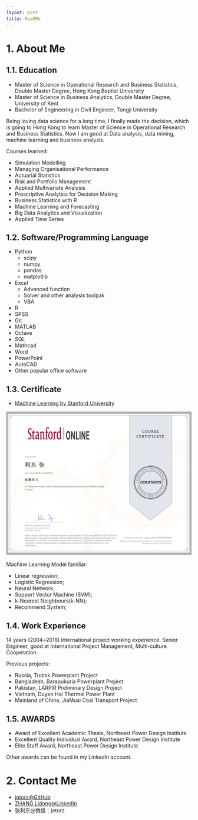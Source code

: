 ```yaml
---
layout: post
title: ReadMe
---
```


# 1. About Me

## 1.1. Education

- Master of Science in Operational Research and Business Statistics, Double Master Degree, Hong Kong Baptist University
- Master of Science in Business Analytics, Double Master Degree, University of Kent
- Bachelor of Engineering in Civil Engineer, Tongji University

Being loving data science for a long time, I finally made the decision, which is going to Hong Kong to learn Master of Science in Operational Research and Business Statistics. Now I am good at Data analysis, data mining, machine learning and business analysis.

Courses learned:

- Simulation Modelling
- Managing Organisational Performance
- Actuarial Statistics
- Risk and Portfolio Management
- Applied Multivariate Analysis
- Prescriptive Analytics for Decision Making
- Business Statistics with R
- Machine Learning and Forecasting
- Big Data Analytics and Visualization
- Applied Time Series

## 1.2. Software/Programming Language

- Python
  - scipy
  - numpy
  - pandas
  - matplotlib
- Excel
  - Advanced function
  - Solver and other analysis toolpak
  - VBA
- R
- SPSS
- Git
- MATLAB
- Octave
- SQL
- Mathcad 
- Word
- PowerPoint
- AutoCAD
- Other popular office software

## 1.3. Certificate

- [Machine Learning by Stanford University](https://www.coursera.org/account/accomplishments/verify/T7UH2NE74MRJ)

![](assets\Coursera-Machine-Learning.png)

Machine Learning Model familiar:

- Linear regression;
- Logistic Regression;
- Neural Network;
- Support Vector Machine (SVM);
- k-Nearest Neighbours(k-NN);
- Recommend System;

## 1.4. Work Experience

14 years (2004~2018) International project working experience. Senior Engineer, good at International Project Management, Multi-culture Cooperation. 

Previous projects:

- Russia, Troitsk Powerplant Project
- Bangladesh, Barapukuria Powerplant Project
- Pakistan, LARPIR Preliminary Design Project
- Vietnam, Duyen Hai Thermal Power Plant
- Mainland of China, JiaMusi Coal Transport Project

## 1.5. AWARDS

- Award of Excellent Academic Thesis, Northeast Power Design Institute 
- Excellent Quality Individual Award, Northeast Power Design Institute 
- Elite Staff Award, Northeast Power Design Institute 

Other awards can be found in my LinkedIn account.

# 2. Contact Me

- [jetorz@GitHub](https://github.com/jetorz)
- [ZHANG Lidong@LinkedIn](https://www.linkedin.com/in/zhanglidong/)
- 张利东@微信：jetorz
